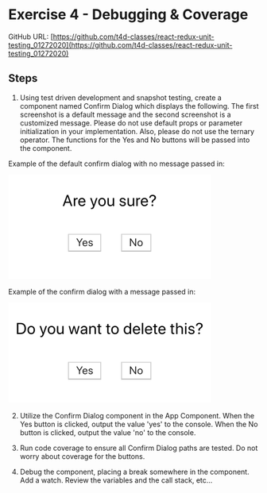 # Exercise 4 - Debugging & Coverage

GitHub URL: [https://github.com/t4d-classes/react-redux-unit-testing_01272020](https://github.com/t4d-classes/react-redux-unit-testing_01272020)

## Steps

1. Using test driven development and snapshot testing, create a component named Confirm Dialog which displays the following. The first screenshot is a default message and the second screenshot is a customized message. Please do not use default props or parameter initialization in your implementation. Also, please do not use the ternary operator. The functions for the Yes and No buttons will be passed into the component.

Example of the default confirm dialog with no message passed in:

![Default Confim Dialog](images/default-confirm.png "Default Confim Dialog")

Example of the confirm dialog with a message passed in:

![Default Confim Dialog](images/custom-confirm.png "Custom Confim Dialog")

2. Utilize the Confirm Dialog component in the App Component. When the Yes button is clicked, output the value 'yes' to the console. When the No button is clicked, output the value 'no' to the console.

3. Run code coverage to ensure all Confirm Dialog paths are tested. Do not worry about coverage for the buttons.

4. Debug the component, placing a break somewhere in the component. Add a watch. Review the variables and the call stack, etc...
